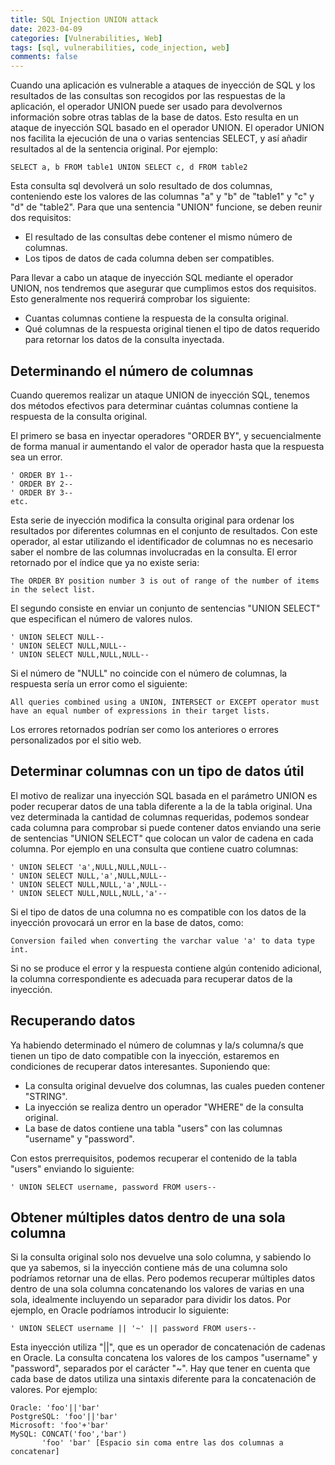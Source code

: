```yaml
---
title: SQL Injection UNION attack
date: 2023-04-09
categories: [Vulnerabilities, Web]
tags: [sql, vulnerabilities, code_injection, web]
comments: false
---
```


Cuando una aplicación es vulnerable a ataques de inyección de SQL y los resultados de las consultas son recogidos por las respuestas de la aplicación, el operador UNION puede ser usado para devolvernos información sobre otras tablas de la base de datos. Esto resulta en un ataque de inyección SQL basado en el operador UNION.
El operador UNION nos facilita la ejecución de una o varias sentencias SELECT, y así añadir resultados al de la sentencia original.
Por ejemplo:
```
SELECT a, b FROM table1 UNION SELECT c, d FROM table2
```
Esta consulta sql devolverá un solo resultado de dos columnas, conteniendo este los valores de las columnas "a" y "b" de "table1" y "c" y "d" de "table2".
Para que una sentencia "UNION" funcione, se deben reunir dos requisitos:
- El resultado de las consultas debe contener el mismo número de columnas.
- Los tipos de datos de cada columna deben ser compatibles.

Para llevar a cabo un ataque de inyección SQL mediante el operador UNION, nos tendremos que asegurar que cumplimos estos dos requisitos. Esto generalmente nos requerirá comprobar los siguiente:
- Cuantas columnas contiene la respuesta de la consulta original.
- Qué columnas de la respuesta original tienen el tipo de datos requerido para retornar los datos de la consulta inyectada.

## Determinando el número de columnas
Cuando queremos realizar un ataque UNION de inyección SQL, tenemos dos métodos efectivos para determinar cuántas columnas contiene la respuesta de la consulta original.

El primero se basa en inyectar operadores "ORDER BY", y secuencialmente de forma manual ir aumentando el valor de operador hasta que la respuesta sea un error.
```
' ORDER BY 1--
' ORDER BY 2--
' ORDER BY 3--
etc.
```
Esta serie de inyección modifica la consulta original para ordenar los resultados por diferentes columnas en el conjunto de resultados. Con este operador, al estar utilizando el identificador de columnas no es necesario saber el nombre de las columnas involucradas en la consulta. El error retornado por el índice que ya no existe seria:
```
The ORDER BY position number 3 is out of range of the number of items in the select list.
```

El segundo consiste en enviar un conjunto de sentencias "UNION SELECT" que especifican el número de valores nulos. 
```
' UNION SELECT NULL--
' UNION SELECT NULL,NULL--
' UNION SELECT NULL,NULL,NULL--
```
Si el número de "NULL" no coincide con el número de columnas, la respuesta sería un error como el siguiente:
```
All queries combined using a UNION, INTERSECT or EXCEPT operator must have an equal number of expressions in their target lists.
```
Los errores retornados podrían ser como los anteriores o errores personalizados por el sitio web.

## Determinar columnas con un tipo de datos útil
El motivo de realizar una inyección SQL basada en el parámetro UNION es poder recuperar datos de una tabla diferente a la de la tabla original.
Una vez determinada la cantidad de columnas requeridas, podemos sondear cada columna para comprobar si puede contener datos enviando una serie de sentencias "UNION SELECT" que colocan un valor de cadena en cada columna. Por ejemplo en una consulta que contiene cuatro columnas:
```
' UNION SELECT 'a',NULL,NULL,NULL--
' UNION SELECT NULL,'a',NULL,NULL--
' UNION SELECT NULL,NULL,'a',NULL--
' UNION SELECT NULL,NULL,NULL,'a'--
```
Si el tipo de datos de una columna no es compatible con los datos de la inyección provocará un error en la base de datos, como:
```
Conversion failed when converting the varchar value 'a' to data type int.
```
Si no se produce el error y la respuesta contiene algún contenido adicional, la columna correspondiente es adecuada para recuperar datos de la inyección.

## Recuperando datos
Ya habiendo determinado el número de columnas y la/s columna/s que tienen un tipo de dato compatible con la inyección, estaremos en condiciones de recuperar datos interesantes.
Suponiendo que:
- La consulta original devuelve dos columnas, las cuales pueden contener "STRING".
- La inyección se realiza dentro un operador "WHERE" de la consulta original.
- La base de datos contiene una tabla "users" con las columnas "username" y "password".

Con estos prerrequisitos, podemos recuperar el contenido de la tabla "users" enviando lo siguiente:
```
' UNION SELECT username, password FROM users--
```

## Obtener múltiples datos dentro de una sola columna
Si la consulta original solo nos devuelve una solo columna, y sabiendo lo que ya sabemos, si la inyección contiene más de una columna solo podríamos retornar una de ellas. Pero podemos recuperar múltiples datos dentro de una sola columna concatenando los valores de varias en una sola, idealmente incluyendo un separador para dividir los datos. Por ejemplo, en Oracle podríamos introducir lo siguiente:
```
' UNION SELECT username || '~' || password FROM users--
```
Esta inyección utiliza "||", que es un operador de concatenación de cadenas en Oracle. La consulta concatena los valores de los campos "username" y "password", separados por el carácter "~".
Hay que tener en cuenta que cada base de datos utiliza una sintaxis diferente para la concatenación de valores. Por ejemplo:
```
Oracle: 'foo'||'bar'
PostgreSQL: 'foo'||'bar'
Microsoft: 'foo'+'bar'
MySQL: CONCAT('foo','bar')
       'foo' 'bar' [Espacio sin coma entre las dos columnas a concatenar]
```
